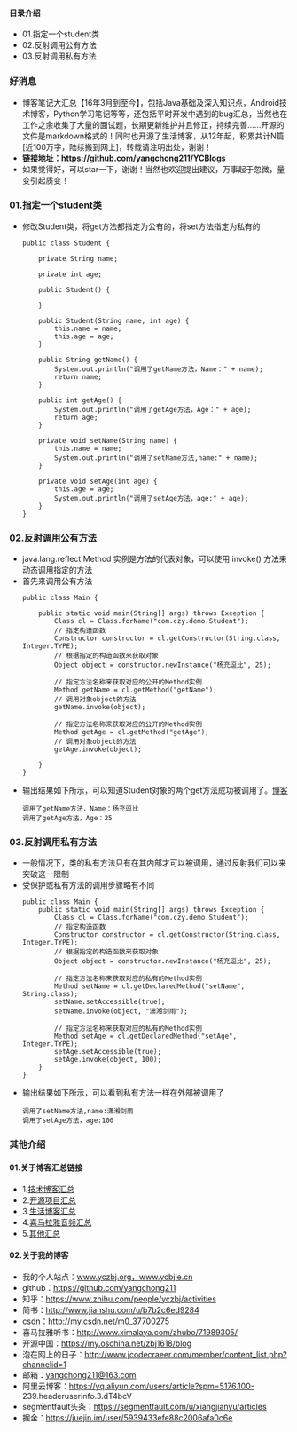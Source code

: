 #### 目录介绍
- 01.指定一个student类
- 02.反射调用公有方法
- 03.反射调用私有方法


### 好消息
- 博客笔记大汇总【16年3月到至今】，包括Java基础及深入知识点，Android技术博客，Python学习笔记等等，还包括平时开发中遇到的bug汇总，当然也在工作之余收集了大量的面试题，长期更新维护并且修正，持续完善……开源的文件是markdown格式的！同时也开源了生活博客，从12年起，积累共计N篇[近100万字，陆续搬到网上]，转载请注明出处，谢谢！
- **链接地址：https://github.com/yangchong211/YCBlogs**
- 如果觉得好，可以star一下，谢谢！当然也欢迎提出建议，万事起于忽微，量变引起质变！


### 01.指定一个student类
- 修改Student类，将get方法都指定为公有的，将set方法指定为私有的
    ```
    public class Student {
    
    	private String name;
    
    	private int age;
    
    	public Student() {
    
    	}
    
    	public Student(String name, int age) {
    		this.name = name;
    		this.age = age;
    	}
    
    	public String getName() {
    		System.out.println("调用了getName方法，Name：" + name);
    		return name;
    	}
    
    	public int getAge() {
    		System.out.println("调用了getAge方法，Age：" + age);
    		return age;
    	}
    
    	private void setName(String name) {
    		this.name = name;
    		System.out.println("调用了setName方法,name:" + name);
    	}
    
    	private void setAge(int age) {
    		this.age = age;
    		System.out.println("调用了setAge方法，age:" + age);
    	}
    }
    ```



### 02.反射调用公有方法
- java.lang.reflect.Method 实例是方法的代表对象，可以使用 invoke() 方法来动态调用指定的方法
- 首先来调用公有方法
    ```
    public class Main {
    
    	public static void main(String[] args) throws Exception {
    		Class cl = Class.forName("com.czy.demo.Student");
    		// 指定构造函数
    		Constructor constructor = cl.getConstructor(String.class, Integer.TYPE);
    		// 根据指定的构造函数来获取对象
    		Object object = constructor.newInstance("杨充逗比", 25);
    
    		// 指定方法名称来获取对应的公开的Method实例
    		Method getName = cl.getMethod("getName");
    		// 调用对象object的方法
    		getName.invoke(object);
    
    		// 指定方法名称来获取对应的公开的Method实例
    		Method getAge = cl.getMethod("getAge");
    		// 调用对象object的方法
    		getAge.invoke(object);
    
    	}
    }
    ```
- 输出结果如下所示，可以知道Student对象的两个get方法成功被调用了。[博客](https://github.com/yangchong211/YCBlogs)
    ```
    调用了getName方法，Name：杨充逗比
    调用了getAge方法，Age：25
    ```


### 03.反射调用私有方法
- 一般情况下，类的私有方法只有在其内部才可以被调用，通过反射我们可以来突破这一限制
- 受保护或私有方法的调用步骤略有不同
    ```
    public class Main {
    	public static void main(String[] args) throws Exception {
    		Class cl = Class.forName("com.czy.demo.Student");
    		// 指定构造函数
    		Constructor constructor = cl.getConstructor(String.class, Integer.TYPE);
    		// 根据指定的构造函数来获取对象
    		Object object = constructor.newInstance("杨充逗比", 25);
    
    		// 指定方法名称来获取对应的私有的Method实例
    		Method setName = cl.getDeclaredMethod("setName", String.class);
    		setName.setAccessible(true);
    		setName.invoke(object, "潇湘剑雨");
    		
    		// 指定方法名称来获取对应的私有的Method实例
    		Method setAge = cl.getDeclaredMethod("setAge", Integer.TYPE);
    		setAge.setAccessible(true);
    		setAge.invoke(object, 100);
    	}
    }
    ```
- 输出结果如下所示，可以看到私有方法一样在外部被调用了
    ```
    调用了setName方法,name:潇湘剑雨
    调用了setAge方法，age:100
    ```



### 其他介绍
#### 01.关于博客汇总链接
- 1.[技术博客汇总](https://www.jianshu.com/p/614cb839182c)
- 2.[开源项目汇总](https://blog.csdn.net/m0_37700275/article/details/80863574)
- 3.[生活博客汇总](https://blog.csdn.net/m0_37700275/article/details/79832978)
- 4.[喜马拉雅音频汇总](https://www.jianshu.com/p/f665de16d1eb)
- 5.[其他汇总](https://www.jianshu.com/p/53017c3fc75d)



#### 02.关于我的博客
- 我的个人站点：www.yczbj.org，www.ycbjie.cn
- github：https://github.com/yangchong211
- 知乎：https://www.zhihu.com/people/yczbj/activities
- 简书：http://www.jianshu.com/u/b7b2c6ed9284
- csdn：http://my.csdn.net/m0_37700275
- 喜马拉雅听书：http://www.ximalaya.com/zhubo/71989305/
- 开源中国：https://my.oschina.net/zbj1618/blog
- 泡在网上的日子：http://www.jcodecraeer.com/member/content_list.php?channelid=1
- 邮箱：yangchong211@163.com
- 阿里云博客：https://yq.aliyun.com/users/article?spm=5176.100- 239.headeruserinfo.3.dT4bcV
- segmentfault头条：https://segmentfault.com/u/xiangjianyu/articles
- 掘金：https://juejin.im/user/5939433efe88c2006afa0c6e







